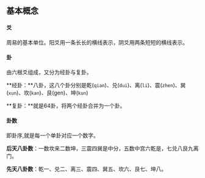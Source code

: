 ## **基本概念**

#### **爻**

周易的基本单位。阳爻用一条长长的横线表示，阴爻用两条短短的横线表示。

#### **卦**

由六根爻组成，又分为经卦与复卦。

**经卦：**八卦，这八个卦分别是乾(`qian`)、兑(`dui`)、离(`li`)、震(`zhen`)、巽(`xun`)、坎(`kan`)、艮(gen)、坤(`kun`)

**复卦：**就是64卦，将两个经卦合并为一个卦。

#### 卦数

即卦序,就是每一个单卦对应一个数字。

**后天八卦数**：一数坎来二数坤，三震四巽是中分，五数中宫六乾是，七兑八艮九离门。

**先天八卦数**：乾一、兑二、离三、震四、巽五、坎六、艮七、坤八。























